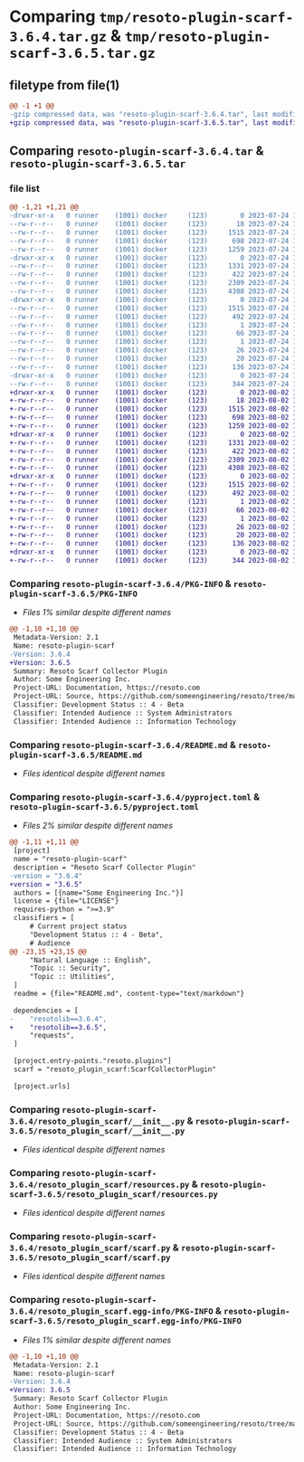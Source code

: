 # Comparing `tmp/resoto-plugin-scarf-3.6.4.tar.gz` & `tmp/resoto-plugin-scarf-3.6.5.tar.gz`

## filetype from file(1)

```diff
@@ -1 +1 @@
-gzip compressed data, was "resoto-plugin-scarf-3.6.4.tar", last modified: Mon Jul 24 18:36:14 2023, max compression
+gzip compressed data, was "resoto-plugin-scarf-3.6.5.tar", last modified: Wed Aug  2 19:26:48 2023, max compression
```

## Comparing `resoto-plugin-scarf-3.6.4.tar` & `resoto-plugin-scarf-3.6.5.tar`

### file list

```diff
@@ -1,21 +1,21 @@
-drwxr-xr-x   0 runner    (1001) docker     (123)        0 2023-07-24 18:36:14.358401 resoto-plugin-scarf-3.6.4/
--rw-r--r--   0 runner    (1001) docker     (123)       18 2023-07-24 18:31:34.000000 resoto-plugin-scarf-3.6.4/MANIFEST.in
--rw-r--r--   0 runner    (1001) docker     (123)     1515 2023-07-24 18:36:14.358401 resoto-plugin-scarf-3.6.4/PKG-INFO
--rw-r--r--   0 runner    (1001) docker     (123)      698 2023-07-24 18:31:34.000000 resoto-plugin-scarf-3.6.4/README.md
--rw-r--r--   0 runner    (1001) docker     (123)     1259 2023-07-24 18:31:34.000000 resoto-plugin-scarf-3.6.4/pyproject.toml
-drwxr-xr-x   0 runner    (1001) docker     (123)        0 2023-07-24 18:36:14.358401 resoto-plugin-scarf-3.6.4/resoto_plugin_scarf/
--rw-r--r--   0 runner    (1001) docker     (123)     1331 2023-07-24 18:31:34.000000 resoto-plugin-scarf-3.6.4/resoto_plugin_scarf/__init__.py
--rw-r--r--   0 runner    (1001) docker     (123)      422 2023-07-24 18:31:34.000000 resoto-plugin-scarf-3.6.4/resoto_plugin_scarf/config.py
--rw-r--r--   0 runner    (1001) docker     (123)     2309 2023-07-24 18:31:34.000000 resoto-plugin-scarf-3.6.4/resoto_plugin_scarf/resources.py
--rw-r--r--   0 runner    (1001) docker     (123)     4308 2023-07-24 18:31:34.000000 resoto-plugin-scarf-3.6.4/resoto_plugin_scarf/scarf.py
-drwxr-xr-x   0 runner    (1001) docker     (123)        0 2023-07-24 18:36:14.358401 resoto-plugin-scarf-3.6.4/resoto_plugin_scarf.egg-info/
--rw-r--r--   0 runner    (1001) docker     (123)     1515 2023-07-24 18:36:14.000000 resoto-plugin-scarf-3.6.4/resoto_plugin_scarf.egg-info/PKG-INFO
--rw-r--r--   0 runner    (1001) docker     (123)      492 2023-07-24 18:36:14.000000 resoto-plugin-scarf-3.6.4/resoto_plugin_scarf.egg-info/SOURCES.txt
--rw-r--r--   0 runner    (1001) docker     (123)        1 2023-07-24 18:36:14.000000 resoto-plugin-scarf-3.6.4/resoto_plugin_scarf.egg-info/dependency_links.txt
--rw-r--r--   0 runner    (1001) docker     (123)       66 2023-07-24 18:36:14.000000 resoto-plugin-scarf-3.6.4/resoto_plugin_scarf.egg-info/entry_points.txt
--rw-r--r--   0 runner    (1001) docker     (123)        1 2023-07-24 18:33:22.000000 resoto-plugin-scarf-3.6.4/resoto_plugin_scarf.egg-info/not-zip-safe
--rw-r--r--   0 runner    (1001) docker     (123)       26 2023-07-24 18:36:14.000000 resoto-plugin-scarf-3.6.4/resoto_plugin_scarf.egg-info/requires.txt
--rw-r--r--   0 runner    (1001) docker     (123)       20 2023-07-24 18:36:14.000000 resoto-plugin-scarf-3.6.4/resoto_plugin_scarf.egg-info/top_level.txt
--rw-r--r--   0 runner    (1001) docker     (123)      136 2023-07-24 18:36:14.358401 resoto-plugin-scarf-3.6.4/setup.cfg
-drwxr-xr-x   0 runner    (1001) docker     (123)        0 2023-07-24 18:36:14.358401 resoto-plugin-scarf-3.6.4/test/
--rw-r--r--   0 runner    (1001) docker     (123)      344 2023-07-24 18:31:34.000000 resoto-plugin-scarf-3.6.4/test/test_config.py
+drwxr-xr-x   0 runner    (1001) docker     (123)        0 2023-08-02 19:26:48.612383 resoto-plugin-scarf-3.6.5/
+-rw-r--r--   0 runner    (1001) docker     (123)       18 2023-08-02 19:22:35.000000 resoto-plugin-scarf-3.6.5/MANIFEST.in
+-rw-r--r--   0 runner    (1001) docker     (123)     1515 2023-08-02 19:26:48.612383 resoto-plugin-scarf-3.6.5/PKG-INFO
+-rw-r--r--   0 runner    (1001) docker     (123)      698 2023-08-02 19:22:35.000000 resoto-plugin-scarf-3.6.5/README.md
+-rw-r--r--   0 runner    (1001) docker     (123)     1259 2023-08-02 19:22:35.000000 resoto-plugin-scarf-3.6.5/pyproject.toml
+drwxr-xr-x   0 runner    (1001) docker     (123)        0 2023-08-02 19:26:48.612383 resoto-plugin-scarf-3.6.5/resoto_plugin_scarf/
+-rw-r--r--   0 runner    (1001) docker     (123)     1331 2023-08-02 19:22:35.000000 resoto-plugin-scarf-3.6.5/resoto_plugin_scarf/__init__.py
+-rw-r--r--   0 runner    (1001) docker     (123)      422 2023-08-02 19:22:35.000000 resoto-plugin-scarf-3.6.5/resoto_plugin_scarf/config.py
+-rw-r--r--   0 runner    (1001) docker     (123)     2309 2023-08-02 19:22:35.000000 resoto-plugin-scarf-3.6.5/resoto_plugin_scarf/resources.py
+-rw-r--r--   0 runner    (1001) docker     (123)     4308 2023-08-02 19:22:35.000000 resoto-plugin-scarf-3.6.5/resoto_plugin_scarf/scarf.py
+drwxr-xr-x   0 runner    (1001) docker     (123)        0 2023-08-02 19:26:48.612383 resoto-plugin-scarf-3.6.5/resoto_plugin_scarf.egg-info/
+-rw-r--r--   0 runner    (1001) docker     (123)     1515 2023-08-02 19:26:48.000000 resoto-plugin-scarf-3.6.5/resoto_plugin_scarf.egg-info/PKG-INFO
+-rw-r--r--   0 runner    (1001) docker     (123)      492 2023-08-02 19:26:48.000000 resoto-plugin-scarf-3.6.5/resoto_plugin_scarf.egg-info/SOURCES.txt
+-rw-r--r--   0 runner    (1001) docker     (123)        1 2023-08-02 19:26:48.000000 resoto-plugin-scarf-3.6.5/resoto_plugin_scarf.egg-info/dependency_links.txt
+-rw-r--r--   0 runner    (1001) docker     (123)       66 2023-08-02 19:26:48.000000 resoto-plugin-scarf-3.6.5/resoto_plugin_scarf.egg-info/entry_points.txt
+-rw-r--r--   0 runner    (1001) docker     (123)        1 2023-08-02 19:24:15.000000 resoto-plugin-scarf-3.6.5/resoto_plugin_scarf.egg-info/not-zip-safe
+-rw-r--r--   0 runner    (1001) docker     (123)       26 2023-08-02 19:26:48.000000 resoto-plugin-scarf-3.6.5/resoto_plugin_scarf.egg-info/requires.txt
+-rw-r--r--   0 runner    (1001) docker     (123)       20 2023-08-02 19:26:48.000000 resoto-plugin-scarf-3.6.5/resoto_plugin_scarf.egg-info/top_level.txt
+-rw-r--r--   0 runner    (1001) docker     (123)      136 2023-08-02 19:26:48.612383 resoto-plugin-scarf-3.6.5/setup.cfg
+drwxr-xr-x   0 runner    (1001) docker     (123)        0 2023-08-02 19:26:48.612383 resoto-plugin-scarf-3.6.5/test/
+-rw-r--r--   0 runner    (1001) docker     (123)      344 2023-08-02 19:22:35.000000 resoto-plugin-scarf-3.6.5/test/test_config.py
```

### Comparing `resoto-plugin-scarf-3.6.4/PKG-INFO` & `resoto-plugin-scarf-3.6.5/PKG-INFO`

 * *Files 1% similar despite different names*

```diff
@@ -1,10 +1,10 @@
 Metadata-Version: 2.1
 Name: resoto-plugin-scarf
-Version: 3.6.4
+Version: 3.6.5
 Summary: Resoto Scarf Collector Plugin
 Author: Some Engineering Inc.
 Project-URL: Documentation, https://resoto.com
 Project-URL: Source, https://github.com/someengineering/resoto/tree/main/plugins/scarf
 Classifier: Development Status :: 4 - Beta
 Classifier: Intended Audience :: System Administrators
 Classifier: Intended Audience :: Information Technology
```

### Comparing `resoto-plugin-scarf-3.6.4/README.md` & `resoto-plugin-scarf-3.6.5/README.md`

 * *Files identical despite different names*

### Comparing `resoto-plugin-scarf-3.6.4/pyproject.toml` & `resoto-plugin-scarf-3.6.5/pyproject.toml`

 * *Files 2% similar despite different names*

```diff
@@ -1,11 +1,11 @@
 [project]
 name = "resoto-plugin-scarf"
 description = "Resoto Scarf Collector Plugin"
-version = "3.6.4"
+version = "3.6.5"
 authors = [{name="Some Engineering Inc."}]
 license = {file="LICENSE"}
 requires-python = ">=3.9"
 classifiers = [
     # Current project status
     "Development Status :: 4 - Beta",
     # Audience
@@ -23,15 +23,15 @@
     "Natural Language :: English",
     "Topic :: Security",
     "Topic :: Utilities",
 ]
 readme = {file="README.md", content-type="text/markdown"}
 
 dependencies = [
-    "resotolib==3.6.4",
+    "resotolib==3.6.5",
     "requests",
 ]
 
 [project.entry-points."resoto.plugins"]
 scarf = "resoto_plugin_scarf:ScarfCollectorPlugin"
 
 [project.urls]
```

### Comparing `resoto-plugin-scarf-3.6.4/resoto_plugin_scarf/__init__.py` & `resoto-plugin-scarf-3.6.5/resoto_plugin_scarf/__init__.py`

 * *Files identical despite different names*

### Comparing `resoto-plugin-scarf-3.6.4/resoto_plugin_scarf/resources.py` & `resoto-plugin-scarf-3.6.5/resoto_plugin_scarf/resources.py`

 * *Files identical despite different names*

### Comparing `resoto-plugin-scarf-3.6.4/resoto_plugin_scarf/scarf.py` & `resoto-plugin-scarf-3.6.5/resoto_plugin_scarf/scarf.py`

 * *Files identical despite different names*

### Comparing `resoto-plugin-scarf-3.6.4/resoto_plugin_scarf.egg-info/PKG-INFO` & `resoto-plugin-scarf-3.6.5/resoto_plugin_scarf.egg-info/PKG-INFO`

 * *Files 1% similar despite different names*

```diff
@@ -1,10 +1,10 @@
 Metadata-Version: 2.1
 Name: resoto-plugin-scarf
-Version: 3.6.4
+Version: 3.6.5
 Summary: Resoto Scarf Collector Plugin
 Author: Some Engineering Inc.
 Project-URL: Documentation, https://resoto.com
 Project-URL: Source, https://github.com/someengineering/resoto/tree/main/plugins/scarf
 Classifier: Development Status :: 4 - Beta
 Classifier: Intended Audience :: System Administrators
 Classifier: Intended Audience :: Information Technology
```

